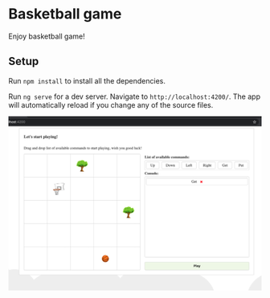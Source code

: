 # Basketball game
Enjoy basketball game!

## Setup

Run `npm install` to install all the dependencies.

Run `ng serve` for a dev server. Navigate to `http://localhost:4200/`. The app will automatically reload if you change any of the source files.

![Preview](https://github.com/girniakolenka/basketball/blob/master/src/assets/preview.png)
